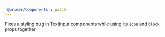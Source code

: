 ```yaml
---
'@primer/components': patch
---
```


Fixes a styling bug in TextInput components while using its `icon` and `block` props together
